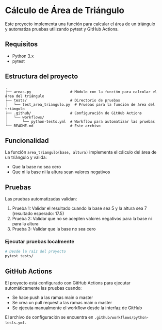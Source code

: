 # Cálculo de Área de Triángulo

Este proyecto implementa una función para calcular el área de un triángulo y automatiza pruebas utilizando pytest y GitHub Actions.

## Requisitos

- Python 3.x
- pytest

## Estructura del proyecto

```
.
├── areas.py                  # Módulo con la función para calcular el área del triángulo
├── tests/                    # Directorio de pruebas
│   └── test_area_triangulo.py  # Pruebas para la función de área del triángulo
├── .github/                  # Configuración de GitHub Actions
│   └── workflows/            
│       └── python-tests.yml  # Workflow para automatizar las pruebas
└── README.md                 # Este archivo
```

## Funcionalidad

La función `area_triangulo(base, altura)` implementa el cálculo del área de un triángulo y valida:

- Que la base no sea cero
- Que ni la base ni la altura sean valores negativos

## Pruebas

Las pruebas automatizadas validan:

1. Prueba 1: Validar el resultado cuando la base sea 5 y la altura sea 7 (resultado esperado: 17.5)
2. Prueba 2: Validar que no se acepten valores negativos para la base ni para la altura
3. Prueba 3: Validar que la base no sea cero

### Ejecutar pruebas localmente

```bash
# Desde la raíz del proyecto
pytest tests/
```

## GitHub Actions

El proyecto está configurado con GitHub Actions para ejecutar automáticamente las pruebas cuando:

- Se hace push a las ramas main o master
- Se crea un pull request a las ramas main o master
- Se ejecuta manualmente el workflow desde la interfaz de GitHub

El archivo de configuración se encuentra en `.github/workflows/python-tests.yml`. 